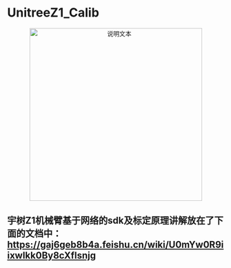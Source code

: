 # UnitreeZ1_Calib

<p align="center">
  <img src="readmefiles/1.gif" alt="说明文本" width="400">
</p>

## 宇树Z1机械臂基于网络的sdk及标定原理讲解放在了下面的文档中：https://gaj6geb8b4a.feishu.cn/wiki/U0mYw0R9iixwIkk0By8cXflsnjg
